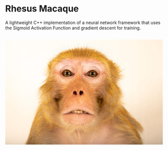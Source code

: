 
# Rhesus Macaque

A lightweight C++ implementation of a neural network framework that uses the Sigmoid Activation Function and gradient descent for training.

## 

![Rhesus Macaque](https://raw.githubusercontent.com/aryan-cs/rhesus-macaque/refs/heads/master/rhesus-macaque.jpg)